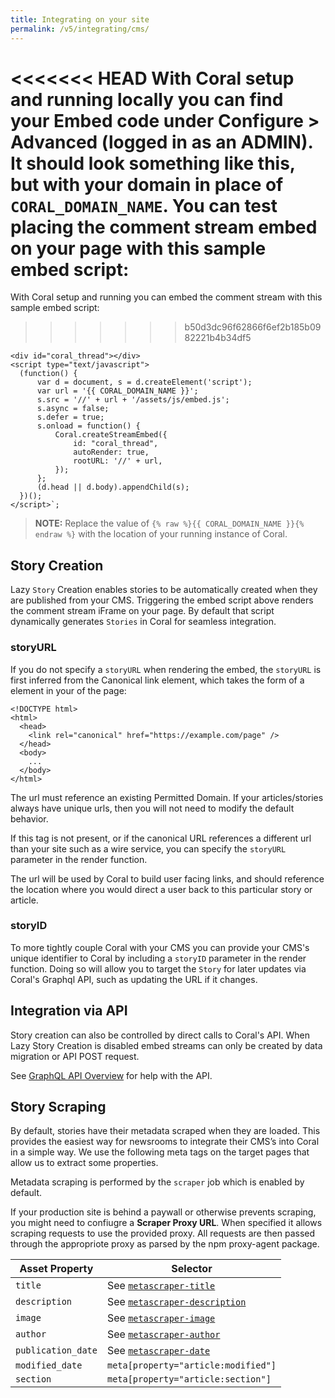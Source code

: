 ```yaml
---
title: Integrating on your site
permalink: /v5/integrating/cms/
---
```


<<<<<<< HEAD
With Coral setup and running locally you can find your **Embed code** under **Configure** > **Advanced** (logged in as an ADMIN). It should look something like this, but with your domain in place of `CORAL_DOMAIN_NAME`. You can test placing the comment stream embed on your page with this sample embed script:
=======
With Coral setup and running you can embed the comment stream with this sample embed script:
>>>>>>> b50d3dc96f62866f6ef2b185b0982221b4b34df5

```
<div id="coral_thread"></div>
<script type="text/javascript">
  (function() {
      var d = document, s = d.createElement('script');
      var url = '{{ CORAL_DOMAIN_NAME }}';
      s.src = '//' + url + '/assets/js/embed.js';
      s.async = false;
      s.defer = true;
      s.onload = function() {
          Coral.createStreamEmbed({
              id: "coral_thread",
              autoRender: true,
              rootURL: '//' + url,
          });
      };
      (d.head || d.body).appendChild(s);
  })();
</script>`;
```

> **NOTE:** Replace the value of `{% raw %}{{ CORAL_DOMAIN_NAME }}{% endraw %}` with the location of your running instance of Coral.


## Story Creation

Lazy `Story` Creation enables stories to be automatically created when they are published from your CMS. Triggering the embed script above renders the comment stream iFrame on your page. By default that script dynamically generates `Stories` in Coral for seamless integration.

### storyURL

If you do not specify a `storyURL` when rendering the embed, the `storyURL` is first inferred from the Canonical link element, which takes the form of a <link> element in your <head> of the page:
```
<!DOCTYPE html>
<html>
  <head>
    <link rel="canonical" href="https://example.com/page" />
  </head>
  <body>
    ...
  </body>
</html>
```

The url must reference an existing Permitted Domain. If your articles/stories always have unique urls, then you will not need to modify the default behavior.

If this tag is not present, or if the canonical URL references a different url than your site such as a wire service, you can specify the `storyURL` parameter in the render function. 

The url will be used by Coral to build user facing links, and should reference the location where you would direct a user back to this particular story or article. 

### storyID

To more tightly couple Coral with your CMS you can provide your CMS's unique identifier to Coral by including a `storyID` parameter in the render function. Doing so will allow you to target the `Story` for later updates via Coral's Graphql API, such as updating the URL if it changes.

## Integration via API

Story creation can also be controlled by direct calls to Coral's API. When Lazy Story Creation is disabled embed streams can only be created by data migration or API POST request. 

See [GraphQL API Overview](/talk/v5/api/overview/) for help with the API. 

## Story Scraping

By default, stories have their metadata scraped when they are loaded. This provides the easiest way for newsrooms to integrate their CMS’s into Coral in a simple way. We use the following meta tags on the target pages that allow us to extract some properties.

Metadata scraping is performed by the `scraper` job which is enabled by default. 

If your production site is behind a paywall or otherwise prevents scraping, you might need to confiugre a **Scraper Proxy URL**. When specified it allows scraping requests to use the provided proxy. All requests are then passed through the appropriote proxy as parsed by the npm proxy-agent package.

| Asset Property     | Selector |
|--------------------|----------|
| `title`            | See [`metascraper-title`](https://github.com/microlinkhq/metascraper/blob/dc664c37ea1b238b1e3e9d5342edfacc9027892c/packages/metascraper-title/index.js) |
| `description`      | See [`metascraper-description`](https://github.com/microlinkhq/metascraper/blob/dc664c37ea1b238b1e3e9d5342edfacc9027892c/packages/metascraper-description/index.js) |
| `image`            | See [`metascraper-image`](https://github.com/microlinkhq/metascraper/blob/dc664c37ea1b238b1e3e9d5342edfacc9027892c/packages/metascraper-image/index.js) |
| `author`           | See [`metascraper-author`](https://github.com/microlinkhq/metascraper/blob/dc664c37ea1b238b1e3e9d5342edfacc9027892c/packages/metascraper-author/index.js) |
| `publication_date` | See [`metascraper-date`](https://github.com/microlinkhq/metascraper/blob/dc664c37ea1b238b1e3e9d5342edfacc9027892c/packages/metascraper-date/index.js) |
| `modified_date`    | `meta[property="article:modified"]` |
| `section`          | `meta[property="article:section"]` |

 